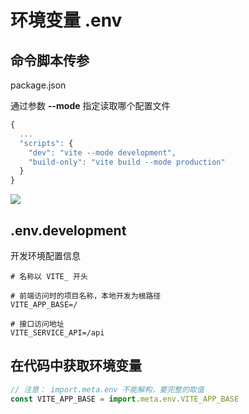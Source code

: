 # 环境变量 .env

## 命令脚本传参

package.json

通过参数 **--mode**  指定读取哪个配置文件

```js
{
  ...
  "scripts": {
    "dev": "vite --mode development",
    "build-only": "vite build --mode production"
  }
}
```

<img src="../../assets/images/Vue3/package.json_command-param.png" style="max-width: 700px;" />

## .env.development

开发环境配置信息

```properties
# 名称以 VITE_ 开头

# 前端访问时的项目名称，本地开发为根路径
VITE_APP_BASE=/

# 接口访问地址
VITE_SERVICE_API=/api
```



## 在代码中获取环境变量

```js
// 注意： import.meta.env 不能解构，要完整的取值
const VITE_APP_BASE = import.meta.env.VITE_APP_BASE
```
